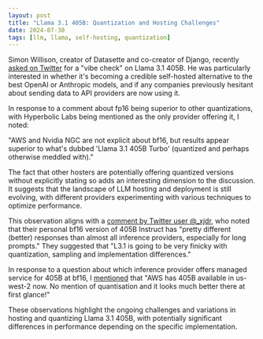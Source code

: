 ```yaml
---
layout: post
title: "Llama 3.1 405B: Quantization and Hosting Challenges"
date: 2024-07-30
tags: [llm, llama, self-hosting, quantization]
---
```


Simon Willison, creator of Datasette and co-creator of Django, recently [asked on Twitter](https://x.com/simonw/status/1817791263590228184) for a "vibe check" on Llama 3.1 405B. He was particularly interested in whether it's becoming a credible self-hosted alternative to the best OpenAI or Anthropic models, and if any companies previously hesitant about sending data to API providers are now using it.

In response to a comment about fp16 being superior to other quantizations, with Hyperbolic Labs being mentioned as the only provider offering it, I noted:

"AWS and Nvidia NGC are not explicit about bf16, but results appear superior to what's dubbed 'Llama 3.1 405B Turbo' (quantized and perhaps otherwise meddled with)."

The fact that other hosters are potentially offering quantized versions without explicitly stating so adds an interesting dimension to the discussion. It suggests that the landscape of LLM hosting and deployment is still evolving, with different providers experimenting with various techniques to optimize performance.

This observation aligns with a [comment by Twitter user @_xjdr](https://x.com/_xjdr/status/1816892492580814856), who noted that their personal bf16 version of 405B Instruct has "pretty different (better) responses than almost all inference providers, especially for long prompts." They suggested that "L3.1 is going to be very finicky with quantization, sampling and implementation differences."

In response to a question about which inference provider offers managed service for 405B at bf16, I [mentioned](https://x.com/ndurner/status/1817135605542019072) that "AWS has 405B available in us-west-2 now. No mention of quantisation and it looks much better there at first glance!"

These observations highlight the ongoing challenges and variations in hosting and quantizing Llama 3.1 405B, with potentially significant differences in performance depending on the specific implementation.